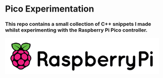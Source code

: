 # Pico Experimentation

### This repo contains a small collection of C++ snippets I made whilst experimenting with the Raspberry Pi Pico controller.

<p align="center">
<img src="RaspberryPi_Logo.png" alt="RaspberryPi Logo" width="600"/>
</p>
